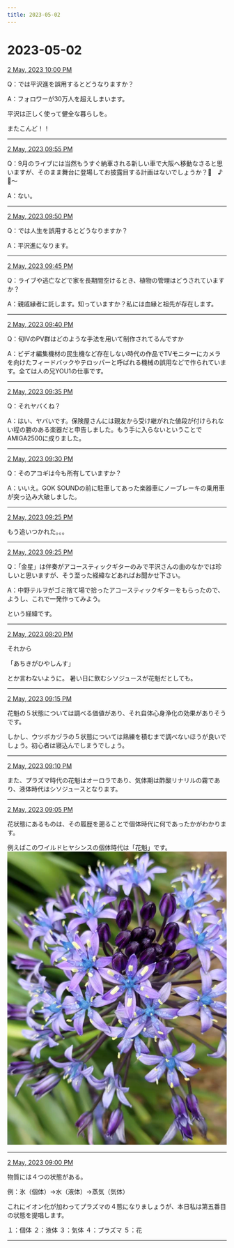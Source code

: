 ```yaml
---
title: 2023-05-02
---
```

# 2023-05-02

[2 May, 2023 10:00 PM](https://twitter.com/hirasawa/status/1653383852986081281#m)

Q：では平沢進を誤用するとどうなりますか？

A：フォロワーが30万人を超えしまいます。

平沢は正しく使って健全な暮らしを。

またこんど！！

---

[2 May, 2023 09:55 PM](https://twitter.com/hirasawa/status/1653382580664782852#m)

Q：9月のライブには当然もうすぐ納車される新しい車で大阪へ移動なさると思いますが、そのまま舞台に登場してお披露目する計画はないでしょうか？🤗　♪🚙〜

A：ない。

---

[2 May, 2023 09:50 PM](https://twitter.com/hirasawa/status/1653381322457612289#m)

Q：では人生を誤用するとどうなりますか？

A：平沢進になります。

---

[2 May, 2023 09:45 PM](https://twitter.com/hirasawa/status/1653380064640217089#m)

Q：ライブや逃亡などで家を長期間空けるとき、植物の管理はどうされていますか？

A：親戚縁者に託します。知っていますか？私には血縁と祖先が存在します。

---

[2 May, 2023 09:40 PM](https://twitter.com/hirasawa/status/1653378806068150272#m)

Q：旬IVのPV群はどのような手法を用いて制作されてるんですか

A：ビデオ編集機材の民生機など存在しない時代の作品でTVモニターにカメラを向けたフィードバックやテロッパーと呼ばれる機械の誤用などで作られています。全ては人の兄YOU1の仕事です。

---

[2 May, 2023 09:35 PM](https://twitter.com/hirasawa/status/1653377547495940097#m)

Q：それヤバくね？

A：はい、ヤバいです。保険屋さんには親友から受け継がれた値段が付けられない程の勝のある楽器だと申告しました。もう手に入らないということでAMIGA2500に成りました。

---

[2 May, 2023 09:30 PM](https://twitter.com/hirasawa/status/1653376290697928704#m)

Q：そのアコギは今も所有していますか？

A：いいえ。GOK SOUNDの前に駐車してあった楽器車にノーブレーキの乗用車が突っ込み大破しました。

---

[2 May, 2023 09:25 PM](https://twitter.com/hirasawa/status/1653375030863237121#m)

もう追いつかれた。。。

---

[2 May, 2023 09:25 PM](https://twitter.com/hirasawa/status/1653375030817087488#m)

Q：「金星」は伴奏がアコースティックギターのみで平沢さんの曲のなかでは珍しいと思いますが、そう至った経緯などあればお聞かせ下さい。

A：中野テルヲがゴミ捨て場で拾ったアコースティックギターをもらったので、ようし、これで一発作ってみよう。

という経緯です。

---

[2 May, 2023 09:20 PM](https://twitter.com/hirasawa/status/1653373772500701185#m)

それから

「あちきがひやしんす」

とか言わないように。
暑い日に飲むシソジュースが花魁だとしても。

---

[2 May, 2023 09:15 PM](https://twitter.com/hirasawa/status/1653372514268233731#m)

花魁の５状態については調べる価値があり、それ自体心身浄化の効果がありそうです。

しかし、ウツボカヅラの５状態については熟練を積むまで調べないほうが良いでしょう。初心者は寝込んでしまうでしょう。

---

[2 May, 2023 09:10 PM](https://twitter.com/hirasawa/status/1653371256383627266#m)

また、プラズマ時代の花魁はオーロラであり、気体期は酢酸リナリルの霧であり、液体時代はシソジュースとなります。

---

[2 May, 2023 09:05 PM](https://twitter.com/hirasawa/status/1653369998130434053#m)

花状態にあるものは、その履歴を遡ることで個体時代に何であったかがわかります。

例えばこのワイルドヒヤシンスの個体時代は「花魁」です。
![image](images/2023-05-02-13-0.png)

---

[2 May, 2023 09:00 PM](https://twitter.com/hirasawa/status/1653368744285192194#m)

物質には４つの状態がある。

例：氷（個体）→水（液体）→蒸気（気体）

これにイオン化が加わってプラズマの４態になりましょうが、本日私は第五番目の状態を提唱します。

１：個体
２：液体
３：気体
４：プラズマ
５：花

---

